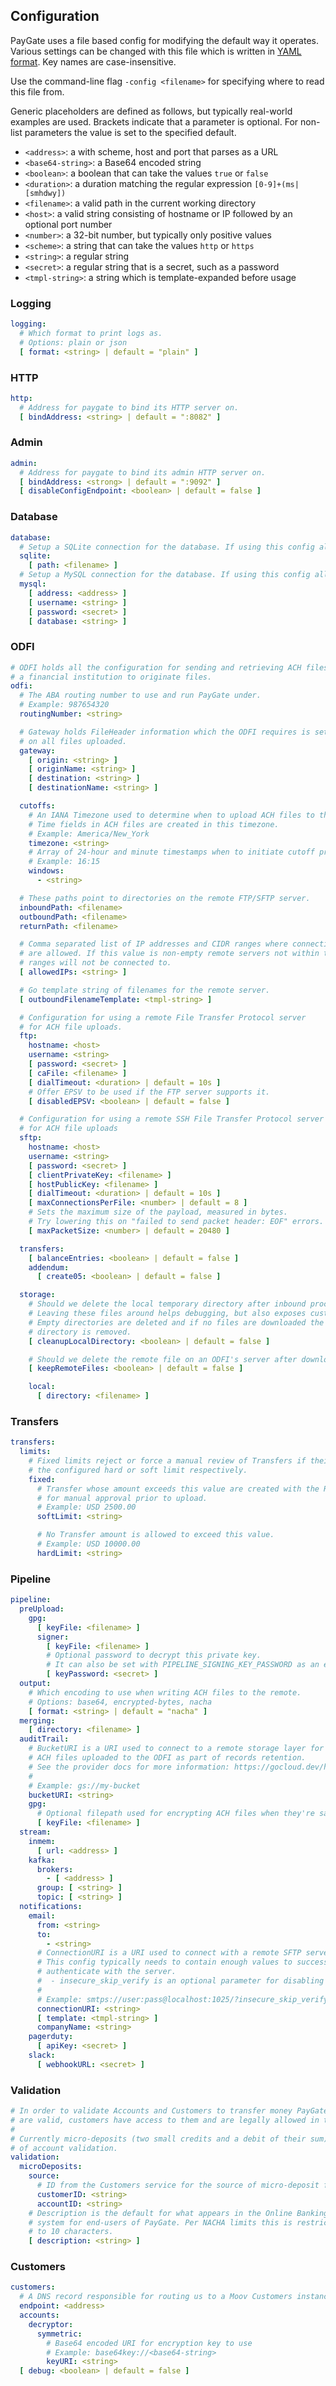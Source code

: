 ## Configuration

PayGate uses a file based config for modifying the default way it operates. Various settings can be changed with this file which is written in [YAML format](https://en.wikipedia.org/wiki/YAML). Key names are case-insensitive.

Use the command-line flag `-config <filename>` for specifying where to read this file from.

Generic placeholders are defined as follows, but typically real-world examples are used. Brackets indicate that a parameter is optional. For non-list parameters the value is set to the specified default.

* `<address>`: a with scheme, host and port that parses as a URL
* `<base64-string>`: a Base64 encoded string
* `<boolean>`: a boolean that can take the values `true` or `false`
* `<duration>`: a duration matching the regular expression `[0-9]+(ms|[smhdwy])`
* `<filename>`: a valid path in the current working directory
* `<host>`: a valid string consisting of hostname or IP followed by an optional port number
* `<number>`: a 32-bit number, but typically only positive values
* `<scheme>`: a string that can take the values `http` or `https`
* `<string>`: a regular string
* `<secret>`: a regular string that is a secret, such as a password
* `<tmpl-string>`: a string which is template-expanded before usage

### Logging

```yaml
logging:
  # Which format to print logs as.
  # Options: plain or json
  [ format: <string> | default = "plain" ]
```

### HTTP

```yaml
http:
  # Address for paygate to bind its HTTP server on.
  [ bindAddress: <string> | default = ":8082" ]
```

### Admin

```yaml
admin:
  # Address for paygate to bind its admin HTTP server on.
  [ bindAddress: <strong> | default = ":9092" ]
  [ disableConfigEndpoint: <boolean> | default = false ]
```

### Database

```yaml
database:
  # Setup a SQLite connection for the database. If using this config all fields are required.
  sqlite:
    [ path: <filename> ]
  # Setup a MySQL connection for the database. If using this config all fields are required.
  mysql:
    [ address: <address> ]
    [ username: <string> ]
    [ password: <secret> ]
    [ database: <string> ]
```

### ODFI

```yaml
# ODFI holds all the configuration for sending and retrieving ACH files with
# a financial institution to originate files.
odfi:
  # The ABA routing number to use and run PayGate under.
  # Example: 987654320
  routingNumber: <string>

  # Gateway holds FileHeader information which the ODFI requires is set
  # on all files uploaded.
  gateway:
    [ origin: <string> ]
    [ originName: <string> ]
    [ destination: <string> ]
    [ destinationName: <string> ]

  cutoffs:
    # An IANA Timezone used to determine when to upload ACH files to the ODFI.
    # Time fields in ACH files are created in this timezone.
    # Example: America/New_York
    timezone: <string>
    # Array of 24-hour and minute timestamps when to initiate cutoff processing.
    # Example: 16:15
    windows:
      - <string>

  # These paths point to directories on the remote FTP/SFTP server.
  inboundPath: <filename>
  outboundPath: <filename>
  returnPath: <filename>

  # Comma separated list of IP addresses and CIDR ranges where connections
  # are allowed. If this value is non-empty remote servers not within these
  # ranges will not be connected to.
  [ allowedIPs: <string> ]

  # Go template string of filenames for the remote server.
  [ outboundFilenameTemplate: <tmpl-string> ]

  # Configuration for using a remote File Transfer Protocol server
  # for ACH file uploads.
  ftp:
    hostname: <host>
    username: <string>
    [ password: <secret> ]
    [ caFile: <filename> ]
    [ dialTimeout: <duration> | default = 10s ]
    # Offer EPSV to be used if the FTP server supports it.
    [ disabledEPSV: <boolean> | default = false ]

  # Configuration for using a remote SSH File Transfer Protocol server
  # for ACH file uploads
  sftp:
    hostname: <host>
    username: <string>
    [ password: <secret> ]
    [ clientPrivateKey: <filename> ]
    [ hostPublicKey: <filename> ]
    [ dialTimeout: <duration> | default = 10s ]
    [ maxConnectionsPerFile: <number> | default = 8 ]
    # Sets the maximum size of the payload, measured in bytes.
    # Try lowering this on "failed to send packet header: EOF" errors.
    [ maxPacketSize: <number> | default = 20480 ]

  transfers:
    [ balanceEntries: <boolean> | default = false ]
    addendum:
      [ create05: <boolean> | default = false ]

  storage:
    # Should we delete the local temporary directory after inbound processing is finished.
    # Leaving these files around helps debugging, but also exposes customer information.
    # Empty directories are deleted and if no files are downloaded the entire temporary
    # directory is removed.
    [ cleanupLocalDirectory: <boolean> | default = false ]

    # Should we delete the remote file on an ODFI's server after downloading and processing of each file.
    [ keepRemoteFiles: <boolean> | default = false ]

    local:
      [ directory: <filename> ]
```

### Transfers

```yaml
transfers:
  limits:
    # Fixed limits reject or force a manual review of Transfers if their amount exceeds
    # the configured hard or soft limit respectively.
    fixed:
      # Transfer whose amount exceeds this value are created with the REVIEWABLE status
      # for manual approval prior to upload.
      # Example: USD 2500.00
      softLimit: <string>

      # No Transfer amount is allowed to exceed this value.
      # Example: USD 10000.00
      hardLimit: <string>
```
### Pipeline

```yaml
pipeline:
  preUpload:
    gpg:
      [ keyFile: <filename> ]
      signer:
        [ keyFile: <filename> ]
        # Optional password to decrypt this private key.
        # It can also be set with PIPELINE_SIGNING_KEY_PASSWORD as an environment variable
        [ keyPassword: <secret> ]
  output:
    # Which encoding to use when writing ACH files to the remote.
    # Options: base64, encrypted-bytes, nacha
    [ format: <string> | default = "nacha" ]
  merging:
    [ directory: <filename> ]
  auditTrail:
    # BucketURI is a URI used to connect to a remote storage layer for saving
    # ACH files uploaded to the ODFI as part of records retention.
    # See the provider docs for more information: https://gocloud.dev/howto/blob/
    #
    # Example: gs://my-bucket
    bucketURI: <string>
    gpg:
      # Optional filepath used for encrypting ACH files when they're saved for auditing
      [ keyFile: <filename> ]
  stream:
    inmem:
      [ url: <address> ]
    kafka:
      brokers:
        - [ <address> ]
      group: [ <string> ]
      topic: [ <string> ]
  notifications:
    email:
      from: <string>
      to:
        - <string>
      # ConnectionURI is a URI used to connect with a remote SFTP server.
      # This config typically needs to contain enough values to successfully
      # authenticate with the server.
      #  - insecure_skip_verify is an optional parameter for disabling certificate verification
      #
      # Example: smtps://user:pass@localhost:1025/?insecure_skip_verify=true
      connectionURI: <string>
      [ template: <tmpl-string> ]
      companyName: <string>
    pagerduty:
      [ apiKey: <secret> ]
    slack:
      [ webhookURL: <secret> ]
```

### Validation

```yaml
# In order to validate Accounts and Customers to transfer money PayGate must ensure the accounts
# are valid, customers have access to them and are legally allowed in the US to transfer funds.
#
# Currently micro-deposits (two small credits and a debit of their sum) is the only allowed method
# of account validation.
validation:
  microDeposits:
    source:
      # ID from the Customers service for the source of micro-deposit funds
      customerID: <string>
      accountID: <string>
    # Description is the default for what appears in the Online Banking
    # system for end-users of PayGate. Per NACHA limits this is restricted
    # to 10 characters.
    [ description: <string> ]
```

### Customers

```yaml
customers:
  # A DNS record responsible for routing us to a Moov Customers instance.
  endpoint: <address>
  accounts:
    decryptor:
      symmetric:
        # Base64 encoded URI for encryption key to use
        # Example: base64key://<base64-string>
        keyURI: <string>
  [ debug: <boolean> | default = false ]
```
